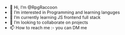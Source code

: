 - 👋 Hi, I’m @RpgRaccoon
- 👀 I’m interested in Programming and learning languges 
- 🌱 I’m currently learning JS frontend full stack
- 💞️ I’m looking to collaborate on projects
- 📫 How to reach me :- you can DM me

<!---
RpgRaccoon/RpgRaccoon is a ✨ special ✨ repository because its `README.md` (this file) appears on your GitHub profile.
You can click the Preview link to take a look at your changes.
--->
